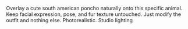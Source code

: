 Overlay a cute south american poncho naturally onto this specific animal. Keep facial expression, pose, and fur texture untouched. Just modify the outfit and nothing else. Photorealistic. Studio lighting
